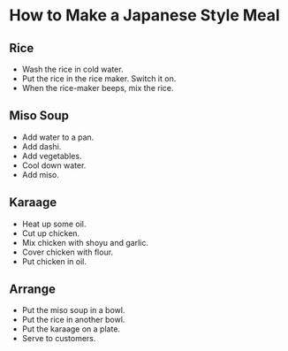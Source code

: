 # How to Make a Japanese Style Meal

## Rice
* Wash the rice in cold water.
* Put the rice in the rice maker. Switch it on.
* When the rice-maker beeps, mix the rice.

## Miso Soup
* Add water to a pan.
* Add dashi.
* Add vegetables.
* Cool down water.
* Add miso.

## Karaage
* Heat up some oil.
* Cut up chicken.
* Mix chicken with shoyu and garlic.
* Cover chicken with flour.
* Put chicken in oil.

## Arrange
* Put the miso soup in a bowl.
* Put the rice in another bowl.
* Put the karaage on a plate.
* Serve to customers.

